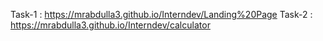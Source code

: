 Task-1 : https://mrabdulla3.github.io/Interndev/Landing%20Page
Task-2 : https://mrabdulla3.github.io/Interndev/calculator
